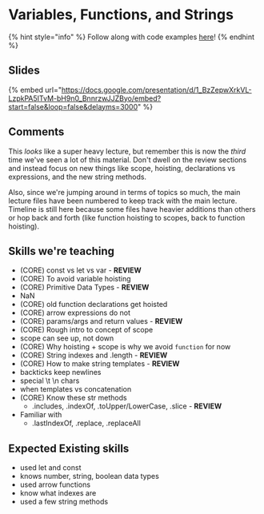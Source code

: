 # Variables, Functions, and Strings

{% hint style="info" %}
Follow along with code examples [here](https://github.com/The-Marcy-Lab-School/1-0-1-data-types-variables-functions)!
{% endhint %}

## Slides

{% embed url="https://docs.google.com/presentation/d/1_BzZepwXrkVL-LzpkPA5ITvM-bH9n0_BnnrzwJJZByo/embed?start=false&loop=false&delayms=3000" %}

## Comments
This *looks* like a super heavy lecture, but remember this is now the *third* time we've seen a lot of this material. Don't dwell on the review sections and instead focus on new things like scope, hoisting, declarations vs expressions, and the new string methods.

Also, since we're jumping around in terms of topics so much, the main lecture files have been numbered to keep track with the main lecture. Timeline is still here because some files have heavier additions than others or hop back and forth (like function hoisting to scopes, back to function hoisting).

## Skills we're teaching
- (CORE) const vs let vs var - **REVIEW**
- (CORE) To avoid variable hoisting
- (CORE) Primitive Data Types - **REVIEW**
- NaN
- (CORE) old function declarations get hoisted
- (CORE) arrow expressions do not
- (CORE) params/args and return values - **REVIEW**
- (CORE) Rough intro to concept of scope
- scope can see up, not down
- (CORE) Why hoisting + scope is why we avoid `function` for now
- (CORE) String indexes and .length - **REVIEW**
- (CORE) How to make string templates - **REVIEW**
- backticks keep newlines
- special \t \n chars
- when templates vs concatenation
- (CORE) Know these str methods
  - .includes, .indexOf, .toUpper/LowerCase, .slice - **REVIEW**
- Familiar with
  - .lastIndexOf, .replace, .replaceAll

## Expected Existing skills
- used let and const
- knows number, string, boolean data types
- used arrow functions
- know what indexes are
- used a few string methods

